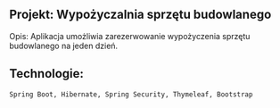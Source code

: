 ## Projekt: Wypożyczalnia sprzętu budowlanego

Opis:
Aplikacja umożliwia zarezerwowanie wypożyczenia sprzętu budowlanego na jeden dzień.

## Technologie:

```
Spring Boot, Hibernate, Spring Security, Thymeleaf, Bootstrap
```

